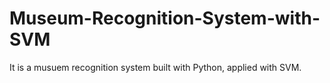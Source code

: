 # Museum-Recognition-System-with-SVM
It is a musuem recognition system built with Python, applied with SVM.
